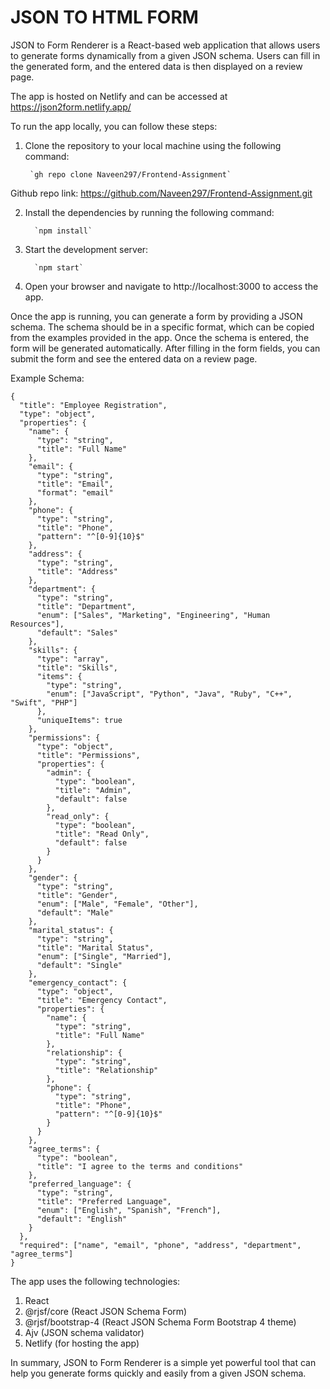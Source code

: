 # JSON TO HTML FORM
JSON to Form Renderer is a React-based web application that allows users to generate forms dynamically from a given JSON schema. Users can fill in the generated form, and the entered data is then displayed on a review page.

The app is hosted on Netlify and can be accessed at https://json2form.netlify.app/

To run the app locally, you can follow these steps:

1. Clone the repository to your local machine using the following command:
   
   		`gh repo clone Naveen297/Frontend-Assignment`

Github repo link:  https://github.com/Naveen297/Frontend-Assignment.git
   
2. Install the dependencies by running the following command:

  		 `npm install`
   
3. Start the development server:

  		 `npm start`
   
4. Open your browser and navigate to http://localhost:3000 to access the app.

Once the app is running, you can generate a form by providing a JSON schema. The schema should be in a specific format, which can be copied from the examples provided in the app. Once the schema is entered, the form will be generated automatically. After filling in the form fields, you can submit the form and see the entered data on a review page.

Example Schema:
```
{
  "title": "Employee Registration",
  "type": "object",
  "properties": {
    "name": {
      "type": "string",
      "title": "Full Name"
    },
    "email": {
      "type": "string",
      "title": "Email",
      "format": "email"
    },
    "phone": {
      "type": "string",
      "title": "Phone",
      "pattern": "^[0-9]{10}$"
    },
    "address": {
      "type": "string",
      "title": "Address"
    },
    "department": {
      "type": "string",
      "title": "Department",
      "enum": ["Sales", "Marketing", "Engineering", "Human Resources"],
      "default": "Sales"
    },
    "skills": {
      "type": "array",
      "title": "Skills",
      "items": {
        "type": "string",
        "enum": ["JavaScript", "Python", "Java", "Ruby", "C++", "Swift", "PHP"]
      },
      "uniqueItems": true
    },
    "permissions": {
      "type": "object",
      "title": "Permissions",
      "properties": {
        "admin": {
          "type": "boolean",
          "title": "Admin",
          "default": false
        },
        "read_only": {
          "type": "boolean",
          "title": "Read Only",
          "default": false
        }
      }
    },
    "gender": {
      "type": "string",
      "title": "Gender",
      "enum": ["Male", "Female", "Other"],
      "default": "Male"
    },
    "marital_status": {
      "type": "string",
      "title": "Marital Status",
      "enum": ["Single", "Married"],
      "default": "Single"
    },
    "emergency_contact": {
      "type": "object",
      "title": "Emergency Contact",
      "properties": {
        "name": {
          "type": "string",
          "title": "Full Name"
        },
        "relationship": {
          "type": "string",
          "title": "Relationship"
        },
        "phone": {
          "type": "string",
          "title": "Phone",
          "pattern": "^[0-9]{10}$"
        }
      }
    },
    "agree_terms": {
      "type": "boolean",
      "title": "I agree to the terms and conditions"
    },
    "preferred_language": {
      "type": "string",
      "title": "Preferred Language",
      "enum": ["English", "Spanish", "French"],
      "default": "English"
    }
  },
  "required": ["name", "email", "phone", "address", "department", "agree_terms"]
}
```

The app uses the following technologies:

1. React
2. @rjsf/core (React JSON Schema Form)
3. @rjsf/bootstrap-4 (React JSON Schema Form Bootstrap 4 theme)
4. Ajv (JSON schema validator)
5. Netlify (for hosting the app)

In summary, JSON to Form Renderer is a simple yet powerful tool that can help you generate forms quickly and easily from a given JSON schema.
